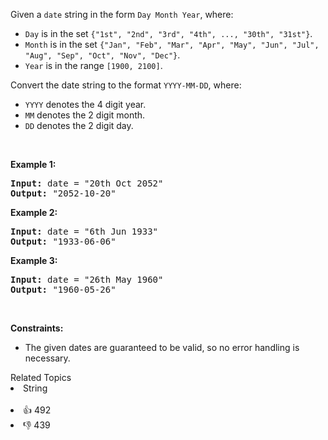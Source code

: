 <p>Given a <code>date</code> string in the form&nbsp;<code>Day Month Year</code>, where:</p>

<ul> 
 <li><code>Day</code>&nbsp;is in the set <code>{"1st", "2nd", "3rd", "4th", ..., "30th", "31st"}</code>.</li> 
 <li><code>Month</code>&nbsp;is in the set <code>{"Jan", "Feb", "Mar", "Apr", "May", "Jun", "Jul", "Aug", "Sep", "Oct", "Nov", "Dec"}</code>.</li> 
 <li><code>Year</code>&nbsp;is in the range <code>[1900, 2100]</code>.</li> 
</ul>

<p>Convert the date string to the format <code>YYYY-MM-DD</code>, where:</p>

<ul> 
 <li><code>YYYY</code> denotes the 4 digit year.</li> 
 <li><code>MM</code> denotes the 2 digit month.</li> 
 <li><code>DD</code> denotes the 2 digit day.</li> 
</ul>

<p>&nbsp;</p> 
<p><strong class="example">Example 1:</strong></p>

<pre>
<strong>Input:</strong> date = "20th Oct 2052"
<strong>Output:</strong> "2052-10-20"
</pre>

<p><strong class="example">Example 2:</strong></p>

<pre>
<strong>Input:</strong> date = "6th Jun 1933"
<strong>Output:</strong> "1933-06-06"
</pre>

<p><strong class="example">Example 3:</strong></p>

<pre>
<strong>Input:</strong> date = "26th May 1960"
<strong>Output:</strong> "1960-05-26"
</pre>

<p>&nbsp;</p> 
<p><strong>Constraints:</strong></p>

<ul> 
 <li>The given dates are guaranteed to be valid, so no error handling is necessary.</li> 
</ul>

<div><div>Related Topics</div><div><li>String</li></div></div><br><div><li>👍 492</li><li>👎 439</li></div>